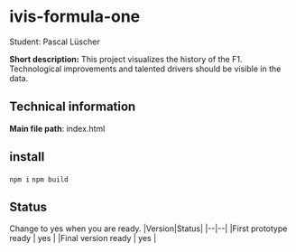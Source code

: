 # ivis-formula-one

Student: Pascal Lüscher

**Short description:**
This project visualizes the history of the F1. Technological improvements and talented drivers should be visible in the data.

## Technical information
**Main file path**: index.html

## install
```npm i```
```npm build```

## Status
Change to yes when you are ready.
|Version|Status|
|--|--|
|First prototype ready | yes |
|Final version ready  | yes |



